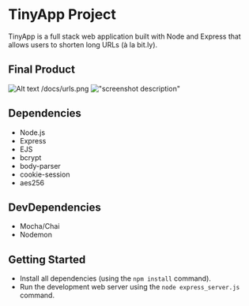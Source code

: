 # TinyApp Project

TinyApp is a full stack web application built with Node and Express that allows users to shorten long URLs (à la bit.ly).

## Final Product
![Alt text](/relative/path/to/img.jpg?raw=true "Optional Title")
/docs/urls.png
!["screenshot description"](#)

## Dependencies

- Node.js
- Express
- EJS
- bcrypt
- body-parser
- cookie-session
- aes256

## DevDependencies

- Mocha/Chai
- Nodemon

## Getting Started

- Install all dependencies (using the `npm install` command).
- Run the development web server using the `node express_server.js` command.
